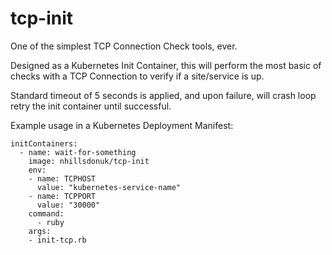 # tcp-init

One of the simplest TCP Connection Check tools, ever.

Designed as a Kubernetes Init Container, this will perform the most basic of checks with a TCP Connection to verify if a site/service is up.

Standard timeout of 5 seconds is applied, and upon failure, will crash loop retry the init container until successful.

Example usage in a Kubernetes Deployment Manifest:
```
initContainers:
  - name: wait-for-something
    image: nhillsdonuk/tcp-init
    env:
    - name: TCPHOST
      value: "kubernetes-service-name"
    - name: TCPPORT
      value: "30000"
    command:
      - ruby
    args:
    - init-tcp.rb
```